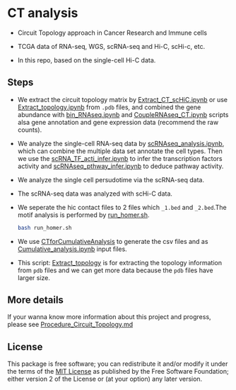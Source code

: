 # CT analysis

- Circuit Topology approach in Cancer Research and Immune cells

- TCGA data of RNA-seq, WGS, scRNA-seq and Hi-C, scHi-c, etc.

- In this repo, based on the single-cell Hi-C data.

## Steps

- We extract the circuit topology matrix by [Extract_CT_scHiC.ipynb](https://github.com/jlchen5/CT-analysis/blob/main/Extract_CT_scHiC.ipynb) or use [Extract_topology.ipynb](https://github.com/jlchen5/CT-analysis/blob/main/Extract_topology.ipynb) from `.pdb` files, and combined the gene abundance with [bin_RNAseq.ipynb](https://github.com/jlchen5/CT-analysis/blob/main/bin_RNAseq.ipynb) and [CoupleRNAseq_CT.ipynb](https://github.com/jlchen5/CT-analysis/blob/main/CoupleRNAseq_CT.ipynb) scripts alsa gene annotation and gene expression data (recommend the raw counts).

- We analyze the single-cell RNA-seq data by [scRNAseq_analysis.ipynb](https://github.com/jlchen5/CT-analysis/blob/main/scRNAseq_analysis.ipynb), which can combine the multiple data set annotate the cell types. Then we use the [scRNA_TF_acti_infer.ipynb](https://github.com/jlchen5/CT-analysis/blob/main/scRNA_TF_acti_infer.ipynb) to infer the transcription factors activity and [scRNAseq_pthway_infer.ipynb](https://github.com/jlchen5/CT-analysis/blob/main/scRNAseq_pthway_infer.ipynb) to deduce pathway activity.

- We analyze the single cell persudotime via the scRNA-seq data.
 
- The scRNA-seq data was analyzed with scHi-C data.

- We seperate the hic contact files to 2 files which `_1.bed` and `_2.bed`.The motif analysis is performed by [run_homer.sh](https://github.com/jlchen5/CT-analysis/blob/main/run_homer.sh).
 
     ```bash
     bash run_homer.sh
     ```

- We use [CTforCumulativeAnalysis](https://github.com/jlchen5/CT-analysis/blob/main/CTforCumulativeAnalysis.py) to generate the csv files and as [Cumulative_analysis.ipynb](https://github.com/jlchen5/CT-analysis/blob/main/Cumulative_analysis.ipynb) input files.

- This script: [Extract_topology](https://github.com/jlchen5/CT-analysis/blob/main/Extract_topology.ipynb) is for extracting the topology information from `pdb` files and we can get more data because the `pdb` files have larger size.

## More details
If your wanna know more information about this project and progress, please see [Procedure_Circuit_Topology.md](https://github.com/jlchen5/CT-analysis/blob/main/Procedure_Circuit_Topology.md)


## License
This package is free software; you can redistribute it and/or modify it under the terms of the [MIT License](https://github.com/jlchen5/CT-analysis/blob/main/LICENSE) as published by the Free Software Foundation; either version 2 of the License or (at your option) any later version.

